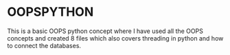 # OOPSPYTHON
This is a basic OOPS python concept where I have used all the OOPS concepts and created 8 files which also covers threading in python and how to connect the databases.
